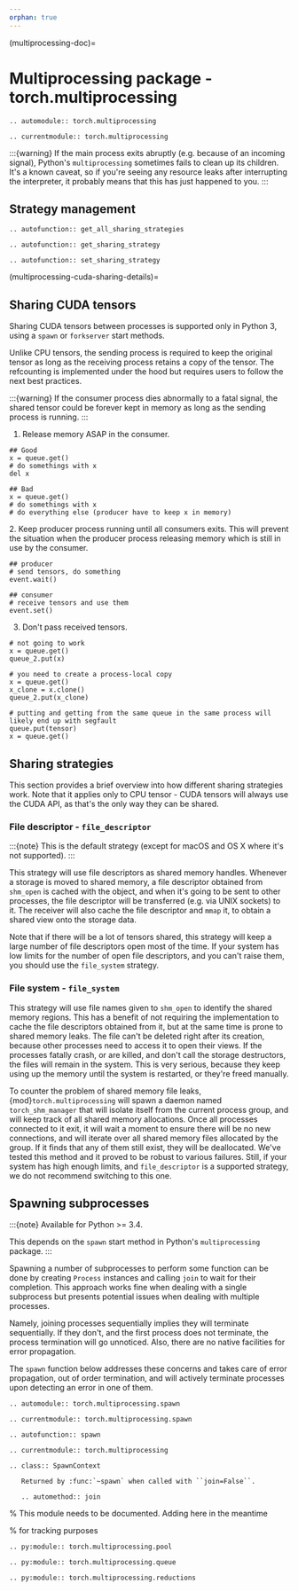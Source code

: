 ```yaml
---
orphan: true
---
```


(multiprocessing-doc)=

# Multiprocessing package - torch.multiprocessing

```{eval-rst}
.. automodule:: torch.multiprocessing
```

```{eval-rst}
.. currentmodule:: torch.multiprocessing
```

:::{warning}
If the main process exits abruptly (e.g. because of an incoming signal),
Python's `multiprocessing` sometimes fails to clean up its children.
It's a known caveat, so if you're seeing any resource leaks after
interrupting the interpreter, it probably means that this has just happened
to you.
:::

## Strategy management

```{eval-rst}
.. autofunction:: get_all_sharing_strategies
```

```{eval-rst}
.. autofunction:: get_sharing_strategy
```

```{eval-rst}
.. autofunction:: set_sharing_strategy

```

(multiprocessing-cuda-sharing-details)=

## Sharing CUDA tensors

Sharing CUDA tensors between processes is supported only in Python 3, using
a `spawn` or `forkserver` start methods.

Unlike CPU tensors, the sending process is required to keep the original tensor
as long as the receiving process retains a copy of the tensor. The refcounting is
implemented under the hood but requires users to follow the next best practices.

:::{warning}
If the consumer process dies abnormally to a fatal signal, the shared tensor
could be forever kept in memory as long as the sending process is running.
:::

1. Release memory ASAP in the consumer.

```
## Good
x = queue.get()
# do somethings with x
del x
```

```
## Bad
x = queue.get()
# do somethings with x
# do everything else (producer have to keep x in memory)
```

2\. Keep producer process running until all consumers exits. This will prevent
the situation when the producer process releasing memory which is still in use
by the consumer.

```
## producer
# send tensors, do something
event.wait()
```

```
## consumer
# receive tensors and use them
event.set()
```

3. Don't pass received tensors.

```
# not going to work
x = queue.get()
queue_2.put(x)
```

```
# you need to create a process-local copy
x = queue.get()
x_clone = x.clone()
queue_2.put(x_clone)
```

```
# putting and getting from the same queue in the same process will likely end up with segfault
queue.put(tensor)
x = queue.get()
```

## Sharing strategies

This section provides a brief overview into how different sharing strategies
work. Note that it applies only to CPU tensor - CUDA tensors will always use
the CUDA API, as that's the only way they can be shared.

### File descriptor - `file_descriptor`

:::{note}
This is the default strategy (except for macOS and OS X where it's not
supported).
:::

This strategy will use file descriptors as shared memory handles. Whenever a
storage is moved to shared memory, a file descriptor obtained from `shm_open`
is cached with the object, and when it's going to be sent to other processes,
the file descriptor will be transferred (e.g. via UNIX sockets) to it. The
receiver will also cache the file descriptor and `mmap` it, to obtain a shared
view onto the storage data.

Note that if there will be a lot of tensors shared, this strategy will keep a
large number of file descriptors open most of the time. If your system has low
limits for the number of open file descriptors, and you can't raise them, you
should use the `file_system` strategy.

### File system - `file_system`

This strategy will use file names given to `shm_open` to identify the shared
memory regions. This has a benefit of not requiring the implementation to cache
the file descriptors obtained from it, but at the same time is prone to shared
memory leaks. The file can't be deleted right after its creation, because other
processes need to access it to open their views. If the processes fatally
crash, or are killed, and don't call the storage destructors, the files will
remain in the system. This is very serious, because they keep using up the
memory until the system is restarted, or they're freed manually.

To counter the problem of shared memory file leaks, {mod}`torch.multiprocessing`
will spawn a daemon named `torch_shm_manager` that will isolate itself from
the current process group, and will keep track of all shared memory allocations.
Once all processes connected to it exit, it will wait a moment to ensure there
will be no new connections, and will iterate over all shared memory files
allocated by the group. If it finds that any of them still exist, they will be
deallocated. We've tested this method and it proved to be robust to various
failures. Still, if your system has high enough limits, and `file_descriptor`
is a supported strategy, we do not recommend switching to this one.

## Spawning subprocesses

:::{note}
Available for Python >= 3.4.

This depends on the `spawn` start method in Python's
`multiprocessing` package.
:::

Spawning a number of subprocesses to perform some function can be done
by creating `Process` instances and calling `join` to wait for
their completion. This approach works fine when dealing with a single
subprocess but presents potential issues when dealing with multiple
processes.

Namely, joining processes sequentially implies they will terminate
sequentially. If they don't, and the first process does not terminate,
the process termination will go unnoticed. Also, there are no native
facilities for error propagation.

The `spawn` function below addresses these concerns and takes care
of error propagation, out of order termination, and will actively
terminate processes upon detecting an error in one of them.

```{eval-rst}
.. automodule:: torch.multiprocessing.spawn
```

```{eval-rst}
.. currentmodule:: torch.multiprocessing.spawn
```

```{eval-rst}
.. autofunction:: spawn
```

```{eval-rst}
.. currentmodule:: torch.multiprocessing

```

```{eval-rst}
.. class:: SpawnContext

   Returned by :func:`~spawn` when called with ``join=False``.

   .. automethod:: join

```

% This module needs to be documented. Adding here in the meantime

% for tracking purposes

```{eval-rst}
.. py:module:: torch.multiprocessing.pool
```

```{eval-rst}
.. py:module:: torch.multiprocessing.queue
```

```{eval-rst}
.. py:module:: torch.multiprocessing.reductions
```
